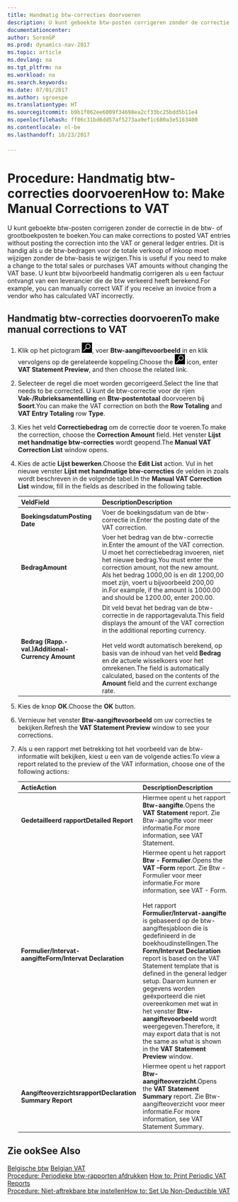 ```yaml
---
title: Handmatig btw-correcties doorvoeren
description: U kunt geboekte btw-posten corrigeren zonder de correctie in de btw- of grootboekposten te boeken. Dit is handig als u de btw-bedragen voor de totale verkoop of inkoop moet wijzigen zonder de btw-basis te wijzigen. U kunt btw bijvoorbeeld handmatig corrigeren als u een factuur ontvangt van een leverancier die de btw verkeerd heeft berekend.
documentationcenter: 
author: SorenGP
ms.prod: dynamics-nav-2017
ms.topic: article
ms.devlang: na
ms.tgt_pltfrm: na
ms.workload: na
ms.search.keywords: 
ms.date: 07/01/2017
ms.author: sgroespe
ms.translationtype: HT
ms.sourcegitcommit: b9b1f062ee6009f34698ea2cf33bc25bdd5b11e4
ms.openlocfilehash: ff06c31bd6dd57af5273aa9ef1c680a3e5163400
ms.contentlocale: nl-be
ms.lasthandoff: 10/23/2017

---
```

# <a name="how-to-make-manual-corrections-to-vat"></a><span data-ttu-id="7b74d-105">Procedure: Handmatig btw-correcties doorvoeren</span><span class="sxs-lookup"><span data-stu-id="7b74d-105">How to: Make Manual Corrections to VAT</span></span>
<span data-ttu-id="7b74d-106">U kunt geboekte btw-posten corrigeren zonder de correctie in de btw- of grootboekposten te boeken.</span><span class="sxs-lookup"><span data-stu-id="7b74d-106">You can make corrections to posted VAT entries without posting the correction into the VAT or general ledger entries.</span></span> <span data-ttu-id="7b74d-107">Dit is handig als u de btw-bedragen voor de totale verkoop of inkoop moet wijzigen zonder de btw-basis te wijzigen.</span><span class="sxs-lookup"><span data-stu-id="7b74d-107">This is useful if you need to make a change to the total sales or purchases VAT amounts without changing the VAT base.</span></span> <span data-ttu-id="7b74d-108">U kunt btw bijvoorbeeld handmatig corrigeren als u een factuur ontvangt van een leverancier die de btw verkeerd heeft berekend.</span><span class="sxs-lookup"><span data-stu-id="7b74d-108">For example, you can manually correct VAT if you receive an invoice from a vendor who has calculated VAT incorrectly.</span></span>  

## <a name="to-make-manual-corrections-to-vat"></a><span data-ttu-id="7b74d-109">Handmatig btw-correcties doorvoeren</span><span class="sxs-lookup"><span data-stu-id="7b74d-109">To make manual corrections to VAT</span></span>  

1.  <span data-ttu-id="7b74d-110">Klik op het pictogram ![Zoeken naar pagina of rapport](../../media/ui-search/search_small.png "Pictogram Zoeken naar pagina of rapport"), voer **Btw-aangiftevoorbeeld** in en klik vervolgens op de gerelateerde koppeling.</span><span class="sxs-lookup"><span data-stu-id="7b74d-110">Choose the ![Search for Page or Report](../../media/ui-search/search_small.png "Search for Page or Report icon") icon, enter **VAT Statement Preview**, and then choose the related link.</span></span>  
2.  <span data-ttu-id="7b74d-111">Selecteer de regel die moet worden gecorrigeerd.</span><span class="sxs-lookup"><span data-stu-id="7b74d-111">Select the line that needs to be corrected.</span></span> <span data-ttu-id="7b74d-112">U kunt de btw-correctie voor de rijen **Vak-/Rubrieksamentelling** en **Btw-postentotaal** doorvoeren bij **Soort**.</span><span class="sxs-lookup"><span data-stu-id="7b74d-112">You can make the VAT correction on both the **Row Totaling** and **VAT Entry Totaling** row **Type**.</span></span>  
3.  <span data-ttu-id="7b74d-113">Kies het veld **Correctiebedrag** om de correctie door te voeren.</span><span class="sxs-lookup"><span data-stu-id="7b74d-113">To make the correction, choose the **Correction Amount** field.</span></span> <span data-ttu-id="7b74d-114">Het venster **Lijst met handmatige btw-correcties** wordt geopend.</span><span class="sxs-lookup"><span data-stu-id="7b74d-114">The **Manual VAT Correction List** window opens.</span></span>  
4.  <span data-ttu-id="7b74d-115">Kies de actie **Lijst bewerken**.</span><span class="sxs-lookup"><span data-stu-id="7b74d-115">Choose the **Edit List** action.</span></span> <span data-ttu-id="7b74d-116">Vul in het nieuwe venster **Lijst met handmatige btw-correcties** de velden in zoals wordt beschreven in de volgende tabel.</span><span class="sxs-lookup"><span data-stu-id="7b74d-116">In the **Manual VAT Correction List** window, fill in the fields as described in the following table.</span></span>  

    |<span data-ttu-id="7b74d-117">Veld</span><span class="sxs-lookup"><span data-stu-id="7b74d-117">Field</span></span>|<span data-ttu-id="7b74d-118">Description</span><span class="sxs-lookup"><span data-stu-id="7b74d-118">Description</span></span>|  
    |---------------------------------|---------------------------------------|  
    |<span data-ttu-id="7b74d-119">**Boekingsdatum**</span><span class="sxs-lookup"><span data-stu-id="7b74d-119">**Posting Date**</span></span>|<span data-ttu-id="7b74d-120">Voer de boekingsdatum van de btw-correctie in.</span><span class="sxs-lookup"><span data-stu-id="7b74d-120">Enter the posting date of the VAT correction.</span></span>|  
    |<span data-ttu-id="7b74d-121">**Bedrag**</span><span class="sxs-lookup"><span data-stu-id="7b74d-121">**Amount**</span></span>|<span data-ttu-id="7b74d-122">Voer het bedrag van de btw-correctie in.</span><span class="sxs-lookup"><span data-stu-id="7b74d-122">Enter the amount of the VAT correction.</span></span> <span data-ttu-id="7b74d-123">U moet het correctiebedrag invoeren, niet het nieuwe bedrag.</span><span class="sxs-lookup"><span data-stu-id="7b74d-123">You must enter the correction amount, not the new amount.</span></span> <span data-ttu-id="7b74d-124">Als het bedrag 1000,00 is en dit 1200,00 moet zijn, voert u bijvoorbeeld 200,00 in.</span><span class="sxs-lookup"><span data-stu-id="7b74d-124">For example, if the amount is 1000.00 and should be 1200.00, enter 200.00.</span></span>|  
    |<span data-ttu-id="7b74d-125">**Bedrag (Rapp.-val.)**</span><span class="sxs-lookup"><span data-stu-id="7b74d-125">**Additional-Currency Amount**</span></span>|<span data-ttu-id="7b74d-126">Dit veld bevat het bedrag van de btw-correctie in de rapportagevaluta.</span><span class="sxs-lookup"><span data-stu-id="7b74d-126">This field displays the amount of the VAT correction in the additional reporting currency.</span></span><br /><br /> <span data-ttu-id="7b74d-127">Het veld wordt automatisch berekend, op basis van de inhoud van het veld **Bedrag** en de actuele wisselkoers voor het omrekenen.</span><span class="sxs-lookup"><span data-stu-id="7b74d-127">The field is automatically calculated, based on the contents of the **Amount** field and the current exchange rate.</span></span>|  

5.  <span data-ttu-id="7b74d-128">Kies de knop **OK**.</span><span class="sxs-lookup"><span data-stu-id="7b74d-128">Choose the **OK** button.</span></span>  
6.  <span data-ttu-id="7b74d-129">Vernieuw het venster **Btw-aangiftevoorbeeld** om uw correcties te bekijken.</span><span class="sxs-lookup"><span data-stu-id="7b74d-129">Refresh the **VAT Statement Preview** window to see your corrections.</span></span>  
7.  <span data-ttu-id="7b74d-130">Als u een rapport met betrekking tot het voorbeeld van de btw-informatie wilt bekijken, kiest u een van de volgende acties:</span><span class="sxs-lookup"><span data-stu-id="7b74d-130">To view a report related to the preview of the VAT information, choose one of the following actions:</span></span>  

    |<span data-ttu-id="7b74d-131">Actie</span><span class="sxs-lookup"><span data-stu-id="7b74d-131">Action</span></span>|<span data-ttu-id="7b74d-132">Description</span><span class="sxs-lookup"><span data-stu-id="7b74d-132">Description</span></span>|  
    |------------|---------------------------------------|  
    |<span data-ttu-id="7b74d-133">**Gedetailleerd rapport**</span><span class="sxs-lookup"><span data-stu-id="7b74d-133">**Detailed Report**</span></span>|<span data-ttu-id="7b74d-134">Hiermee opent u het rapport **Btw-aangifte**.</span><span class="sxs-lookup"><span data-stu-id="7b74d-134">Opens the **VAT Statement** report.</span></span> <span data-ttu-id="7b74d-135">Zie Btw-aangifte voor meer informatie.</span><span class="sxs-lookup"><span data-stu-id="7b74d-135">For more information, see VAT Statement.</span></span>|  
    |<span data-ttu-id="7b74d-136">**Formulier/Intervat-aangifte**</span><span class="sxs-lookup"><span data-stu-id="7b74d-136">**Form/Intervat Declaration**</span></span>|<span data-ttu-id="7b74d-137">Hiermee opent u het rapport **Btw - Formulier**.</span><span class="sxs-lookup"><span data-stu-id="7b74d-137">Opens the **VAT –Form** report.</span></span> <span data-ttu-id="7b74d-138">Zie Btw - Formulier voor meer informatie.</span><span class="sxs-lookup"><span data-stu-id="7b74d-138">For more information, see VAT - Form.</span></span><br /><br /> <span data-ttu-id="7b74d-139">Het rapport **Formulier/Intervat-aangifte** is gebaseerd op de btw-aangiftesjabloon die is gedefinieerd in de boekhoudinstellingen.</span><span class="sxs-lookup"><span data-stu-id="7b74d-139">The **Form/Intervat Declaration** report is based on the VAT Statement template that is defined in the general ledger setup.</span></span> <span data-ttu-id="7b74d-140">Daarom kunnen er gegevens worden geëxporteerd die niet overeenkomen met wat in het venster **Btw-aangiftevoorbeeld** wordt weergegeven.</span><span class="sxs-lookup"><span data-stu-id="7b74d-140">Therefore, it may export data that is not the same as what is shown in the **VAT Statement Preview** window.</span></span>|  
    |<span data-ttu-id="7b74d-141">**Aangifteoverzichtsrapport**</span><span class="sxs-lookup"><span data-stu-id="7b74d-141">**Declaration Summary Report**</span></span>|<span data-ttu-id="7b74d-142">Hiermee opent u het rapport **Btw-aangifteoverzicht**.</span><span class="sxs-lookup"><span data-stu-id="7b74d-142">Opens the **VAT Statement Summary** report.</span></span> <span data-ttu-id="7b74d-143">Zie Btw-aangifteoverzicht voor meer informatie.</span><span class="sxs-lookup"><span data-stu-id="7b74d-143">For more information, see VAT Statement Summary.</span></span>|  

## <a name="see-also"></a><span data-ttu-id="7b74d-144">Zie ook</span><span class="sxs-lookup"><span data-stu-id="7b74d-144">See Also</span></span>  
 <span data-ttu-id="7b74d-145">[Belgische btw](belgian-vat.md) </span><span class="sxs-lookup"><span data-stu-id="7b74d-145">[Belgian VAT](belgian-vat.md) </span></span>  
 <span data-ttu-id="7b74d-146">[Procedure: Periodieke btw-rapporten afdrukken](how-to-print-periodic-vat-reports.md) </span><span class="sxs-lookup"><span data-stu-id="7b74d-146">[How to: Print Periodic VAT Reports](how-to-print-periodic-vat-reports.md) </span></span>  
 [<span data-ttu-id="7b74d-147">Procedure: Niet-aftrekbare btw instellen</span><span class="sxs-lookup"><span data-stu-id="7b74d-147">How to: Set Up Non-Deductible VAT</span></span>](how-to-set-up-non-deductible-vat.md)

